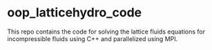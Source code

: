 # oop_latticehydro_code
This repo contains the code for solving the lattice fluids equations for incompressible fluids using C++ and parallelized using MPI.
